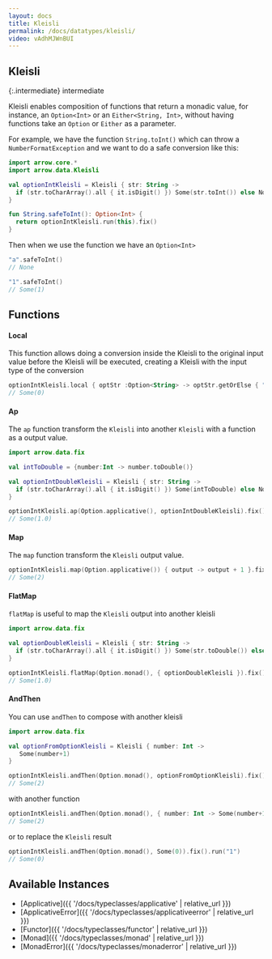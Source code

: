 ```yaml
---
layout: docs
title: Kleisli
permalink: /docs/datatypes/kleisli/
video: vAdhMJWnBUI
---
```


## Kleisli

{:.intermediate}
intermediate

Kleisli enables composition of functions that return a monadic value, for instance, an `Option<Int>` or an `Either<String, Int>`, without having functions take an `Option` or `Either` as a parameter.

For example, we have the function `String.toInt()` which can throw a `NumberFormatException` and we want to do a safe conversion like this:

```kotlin
import arrow.core.*
import arrow.data.Kleisli

val optionIntKleisli = Kleisli { str: String ->
  if (str.toCharArray().all { it.isDigit() }) Some(str.toInt()) else None
}

fun String.safeToInt(): Option<Int> {
  return optionIntKleisli.run(this).fix()
}
```

Then when we use the function we have an `Option<Int>`

```kotlin
"a".safeToInt()
// None
```
```kotlin
"1".safeToInt()
// Some(1)
```

## Functions

#### Local
This function allows doing a conversion inside the Kleisli to the original input value before the Kleisli will be executed, creating a Kleisli with the input type of the conversion

```kotlin
optionIntKleisli.local { optStr :Option<String> -> optStr.getOrElse { "0" } }.run(None)
// Some(0)
```

#### Ap
The `ap` function transform the `Kleisli` into another `Kleisli` with a function as a output value.

```kotlin
import arrow.data.fix

val intToDouble = {number:Int -> number.toDouble()}

val optionIntDoubleKleisli = Kleisli { str: String ->
  if (str.toCharArray().all { it.isDigit() }) Some(intToDouble) else None
}

optionIntKleisli.ap(Option.applicative(), optionIntDoubleKleisli).fix().run("1")
// Some(1.0)
```

#### Map
The `map` function transform the `Kleisli` output value.

```kotlin
optionIntKleisli.map(Option.applicative()) { output -> output + 1 }.fix().run("1")
// Some(2)
```

#### FlatMap
`flatMap` is useful to map the `Kleisli` output into another kleisli

```kotlin
import arrow.data.fix

val optionDoubleKleisli = Kleisli { str: String ->
  if (str.toCharArray().all { it.isDigit() }) Some(str.toDouble()) else None
}

optionIntKleisli.flatMap(Option.monad(), { optionDoubleKleisli }).fix().run("1")
// Some(1.0)
```


#### AndThen
You can use `andThen` to compose with another kleisli

```kotlin
import arrow.data.fix

val optionFromOptionKleisli = Kleisli { number: Int ->
   Some(number+1)
}

optionIntKleisli.andThen(Option.monad(), optionFromOptionKleisli).fix().run("1")
// Some(2)
```

with another function

```kotlin
optionIntKleisli.andThen(Option.monad(), { number: Int -> Some(number+1) }).fix().run("1")
// Some(2)
```

or to replace the `Kleisli` result

```kotlin
optionIntKleisli.andThen(Option.monad(), Some(0)).fix().run("1")
// Some(0)
```

## Available Instances

* [Applicative]({{ '/docs/typeclasses/applicative' | relative_url }})
* [ApplicativeError]({{ '/docs/typeclasses/applicativeerror' | relative_url }})
* [Functor]({{ '/docs/typeclasses/functor' | relative_url }})
* [Monad]({{ '/docs/typeclasses/monad' | relative_url }})
* [MonadError]({{ '/docs/typeclasses/monaderror' | relative_url }})

